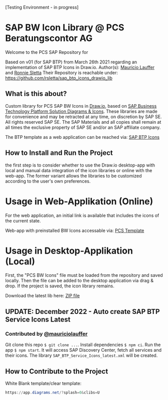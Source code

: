 [Testing Environment - in progress]
# SAP BW Icon Library @ PCS Beratungscontor AG

Welcome to the PCS SAP Repository for 

Based on v01 (for SAP BTP) from March 26th 2021 regarding an implementation of SAP BTP Icons in Draw.io.
Author(s): [Mauricio Lauffer](https://github.com/mauriciolauffer) and [Ronnie Sletta](https://github.com/rsletta)
Their Repository is reachable under: https://github.com/rsletta/sap_btp_icons_drawio_lib


## What is this about?

Custom library for PCS SAP BW Icons in [Draw.io](https://app.diagrams.net/), based on [SAP Business Technology Platform Solution Diagrams & Icons](https://wiki.scn.sap.com/wiki/pages/viewpage.action?pageId=477829554). These libraries are made for convenience and may be retracted at any time, on discretion by SAP SE. All rights reserved SAP SE. The SAP Materials and all copies shall remain at all times the exclusive property of SAP SE
and/or an SAP affiliate company.

The BTP template as a web application can be reached via:
[SAP BTP Icons](https://app.diagrams.net/?splash=0&clibs=Uhttps://raw.githubusercontent.com/mauriciolauffer/sap_btp_icons_drawio_lib/main/libs/SAP_BTP_Service_Icons_latest.xml)

## How to Install and Run the Project
the first step is to consider whether to use the Draw.io desktop-app with local and manual data integration of the icon libraries or online with the web-app. The former variant allows the libraries to be customized according to the user's own preferences.

# Usage in Web-Applikation (Online)
For the web application, an initial link is available that includes the icons of the current state.

Web-app with preinstalled BW Icons accessable via: [PCS Template](https://app.diagrams.net/?splash=0&clibs=Uhttps%3A%2F%2Fraw.githubusercontent.com%2FIoaKal%2FSAP_BW_Icons%2Fmain%2FPCS_BW_Icons.xml%3Ftoken%3DGHSAT0AAAAAAB5C44T4DI6CJYQOQDX7OUO2Y6GYWLA)

# Usage in Desktop-Applikation (Local)
First, the "PCS BW Icons" file must be loaded from the repository and saved locally. Then the file can be added to the desktop application via drag & drop. If the project is saved, the icon library remains.

Download the latest lib here: [ZIP file](https://github.com/IoaKal/pcs-bw-icons/blob/main/PCS_BW_Icons.zip)

## UPDATE: December 2022 - Auto create SAP BTP Service Icons Latest
### Contributed by [@mauriciolauffer](https://github.com/mauriciolauffer)

Git clone this repo `$ git clone ...`. Install dependencies `$ npm ci`. Run the app `$ npm start`.
It will access SAP Discovery Center, fetch all services and their icons. The library `SAP_BTP_Service_Icons_latest.xml` will be created.

## How to Contribute to the Project

White Blank template/clear template:
```Powershell
https://app.diagrams.net/?splash=0&clibs=U
```


